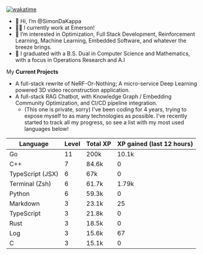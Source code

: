 
[![wakatime](https://wakatime.com/badge/user/50e6c678-94a9-4739-af51-360aeb113c51.svg)](https://wakatime.com/@50e6c678-94a9-4739-af51-360aeb113c51)

- 👋 Hi, I’m @SimonDaKappa
- 🧑‍💼 I currently work at Emerson!
- 👀 I’m interested in Optimization, Full Stack Development, Reinforcement Learning, Machine Learning, Embedded Software, and whatever the breeze brings.
- 🌱 I graduated with a B.S. Dual in Computer Science and Mathematics, with a focus in Operations Research and A.I

My **Current Projects** 
- A full-stack rewrite of NeRF-Or-Nothing; A micro-service Deep Learning powered 3D video reconstruction application.
- A full-stack RAG Chatbot, with Knowledge Graph / Embedding Community Optimization, and CI/CD pipeline integration.
  - (This one is private, sorry)
I've been coding for 4 years, trying to expose myself to as many technologies as possible. I've recently started to track all my progress, so see
a list with my most used languages below!

| Language | Level | Total XP | XP gained (last 12 hours) |
| --- | --- | --- | --- |
| Go | 11 | 200k | 10.1k |
| C++ | 7 | 84.6k | 0 |
| TypeScript (JSX) | 6 | 67k | 0 |
| Terminal (Zsh) | 6 | 61.7k | 1.79k |
| Python | 6 | 59.3k | 0 |
| Markdown | 3 | 23.1k | 25 |
| TypeScript | 3 | 21.8k | 0 |
| Rust | 3 | 18.5k | 0 |
| Log | 3 | 15.6k | 67 |
| C | 3 | 15.1k | 0 |